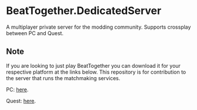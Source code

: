 # BeatTogether.DedicatedServer
A multiplayer private server for the modding community. Supports crossplay between PC and Quest.


## Note
If you are looking to just play BeatTogether you can download it for your respective platform at the links below. This repository is for contribution to the server that runs the matchmaking services.

PC: [here](https://github.com/pythonology/BeatTogether#installation).

Quest: [here](https://github.com/pythonology/BeatTogether.Quest#installation).

